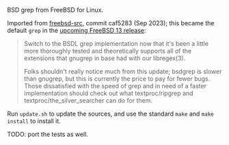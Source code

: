 BSD grep from FreeBSD for Linux.

Imported from [freebsd-src][src], commit caf5283 (Sep 2023); this became the
default `grep` in the [upcoming FreeBSD 13 release][commit]:

> Switch to the BSDL grep implementation now that it's been a little more
> thoroughly tested and theoretically supports all of the extensions that
> gnugrep in base had with our libregex(3).
>
> Folks shouldn't really notice much from this update; bsdgrep is slower than
> gnugrep, but this is currently the price to pay for fewer bugs. Those
> dissatisfied with the speed of grep and in need of a faster implementation
> should check out what textproc/ripgrep and textproc/the_silver_searcher can do
> for them.

Run `update.sh` to update the sources, and use the standard `make` and `make
install` to install it.

TODO: port the tests as well.

[src]: https://github.com/freebsd/freebsd-src/tree/main/usr.bin/grep
[commit]: https://cgit.freebsd.org/src/commit/?id=b82a9ec5f53e
